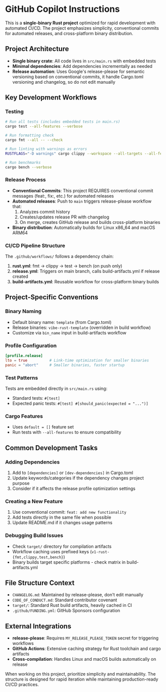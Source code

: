 # GitHub Copilot Instructions

This is a **single-binary Rust project** optimized for rapid development with
automated CI/CD. The project emphasizes simplicity, conventional commits for
automated releases, and cross-platform binary distribution.

## Project Architecture

- **Single binary crate**: All code lives in `src/main.rs` with embedded tests
- **Minimal dependencies**: Add dependencies incrementally as needed
- **Release automation**: Uses Google's release-please for semantic versioning
  based on conventional commits, it handle Cargo.toml versioning and changelog,
  so do not edit manually

## Key Development Workflows

### Testing

```bash
# Run all tests (includes embedded tests in main.rs)
cargo test --all-features --verbose

# Run formatting check
cargo fmt --all -- --check

# Run linting with warnings as errors
RUSTFLAGS="-D warnings" cargo clippy --workspace --all-targets --all-features --verbose

# Run benchmarks
cargo bench --verbose
```

### Release Process

- **Conventional Commits**: This project REQUIRES conventional commit messages
  (feat:, fix:, etc.) for automated releases
- **Automated releases**: Push to `main` triggers release-please workflow that:
  1. Analyzes commit history
  2. Creates/updates release PR with changelog
  3. On merge, creates GitHub release and builds cross-platform binaries
- **Binary distribution**: Automatically builds for Linux x86_64 and macOS ARM64

### CI/CD Pipeline Structure

The `.github/workflows/` follows a dependency chain:

1. **rust.yml**: fmt → clippy → test → bench (on push only)
2. **release.yml**: Triggers on main branch, calls build-artifacts.yml if
   release created
3. **build-artifacts.yml**: Reusable workflow for cross-platform binary builds

## Project-Specific Conventions

### Binary Naming

- Default binary name: `template` (from Cargo.toml)
- Release binaries: `vibe-rust-template` (overridden in build workflow)
- Customize via `bin_name` input in build-artifacts workflow

### Profile Configuration

```toml
[profile.release]
lto = true          # Link-time optimization for smaller binaries
panic = "abort"     # Smaller binaries, faster startup
```

### Test Patterns

Tests are embedded directly in `src/main.rs` using:

- Standard tests: `#[test]`
- Expected panic tests: `#[test] #[should_panic(expected = "...")]`

### Cargo Features

- Uses `default = []` feature set
- Run tests with `--all-features` to ensure compatibility

## Common Development Tasks

### Adding Dependencies

1. Add to `[dependencies]` or `[dev-dependencies]` in Cargo.toml
2. Update keywords/categories if the dependency changes project purpose
3. Consider if it affects the release profile optimization settings

### Creating a New Feature

1. Use conventional commit: `feat: add new functionality`
2. Add tests directly in the same file when possible
3. Update README.md if it changes usage patterns

### Debugging Build Issues

- Check `target/` directory for compilation artifacts
- Workflow caching uses prefixed keys (`v1-rust-{fmt,clippy,test,bench}`)
- Binary builds target specific platforms - check matrix in build-artifacts.yml

## File Structure Context

- `CHANGELOG.md`: Maintained by release-please, don't edit manually
- `CODE_OF_CONDUCT.md`: Standard contributor covenant
- `target/`: Standard Rust build artifacts, heavily cached in CI
- `.github/FUNDING.yml`: GitHub Sponsors configuration

## External Integrations

- **release-please**: Requires `MY_RELEASE_PLEASE_TOKEN` secret for triggering
  workflows
- **GitHub Actions**: Extensive caching strategy for Rust toolchain and cargo
  artifacts
- **Cross-compilation**: Handles Linux and macOS builds automatically on release

When working on this project, prioritize simplicity and maintainability. The
structure is designed for rapid iteration while maintaining production-ready
CI/CD practices.
